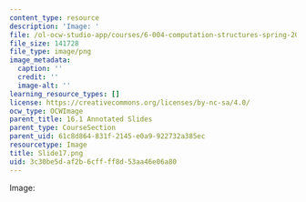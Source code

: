 ```yaml
---
content_type: resource
description: 'Image: '
file: /ol-ocw-studio-app/courses/6-004-computation-structures-spring-2017/3c30be5daf2b6cffff8d53aa46e06a80_Slide17.png
file_size: 141728
file_type: image/png
image_metadata:
  caption: ''
  credit: ''
  image-alt: ''
learning_resource_types: []
license: https://creativecommons.org/licenses/by-nc-sa/4.0/
ocw_type: OCWImage
parent_title: 16.1 Annotated Slides
parent_type: CourseSection
parent_uid: 61c8d864-831f-2145-e0a9-922732a385ec
resourcetype: Image
title: Slide17.png
uid: 3c30be5d-af2b-6cff-ff8d-53aa46e06a80
---
```

Image: 